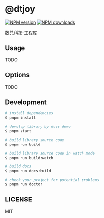 # @dtjoy

[![NPM version](https://img.shields.io/npm/v/@dtjoy.svg?style=flat)](https://npmjs.org/package/@dtjoy)
[![NPM downloads](http://img.shields.io/npm/dm/@dtjoy.svg?style=flat)](https://npmjs.org/package/@dtjoy)

数兑科技-工程库

## Usage

TODO

## Options

TODO

## Development

```bash
# install dependencies
$ pnpm install

# develop library by docs demo
$ pnpm start

# build library source code
$ pnpm run build

# build library source code in watch mode
$ pnpm run build:watch

# build docs
$ pnpm run docs:build

# check your project for potential problems
$ pnpm run doctor
```

## LICENSE

MIT
